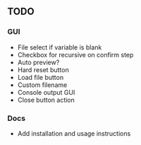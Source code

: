 
## TODO

### GUI

- File select if variable is blank
- Checkbox for recursive on confirm step
- Auto preview?
- Hard reset button
- Load file button
- Custom filename
- Console output GUI
- Close button action


### Docs

- Add installation and usage instructions


